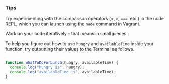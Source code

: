 ### Tips

Try experimenting with the comparison operators (`<`, `>`, `===`, etc.) in the node REPL, which you can launch using the `node` command in Vagrant.

Work on your code iteratively – that means in small pieces.

To help you figure out how to use `hungry` and `availableTime` inside your function, try outputting their values to the Terminal as follows.

```Javascript

function whatToDoForLunch(hungry, availableTime) {
  console.log("hungry is", hungry);
  console.log("availableTime is", availableTime);
}
```
